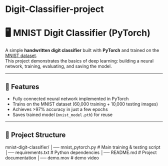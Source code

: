 # Digit-Classifier-project
# 🖥️ MNIST Digit Classifier (PyTorch)

A simple **handwritten digit classifier** built with **PyTorch** and trained on the [MNIST dataset](http://yann.lecun.com/exdb/mnist/).  
This project demonstrates the basics of deep learning: building a neural network, training, evaluating, and saving the model.

---

## 📌 Features
- Fully connected neural network implemented in PyTorch  
- Trains on the MNIST dataset (60,000 training + 10,000 testing images)  
- Achieves >97% accuracy in just a few epochs  
- Saves trained model (`mnist_model.pth`) for reuse  

---

## 📂 Project Structure
mnist-digit-classifier/
│── mnist_pytorch.py # Main training & testing script
│── requirements.txt # Python dependencies
│── README.md # Project documentation
│── demo.mov #  demo video
